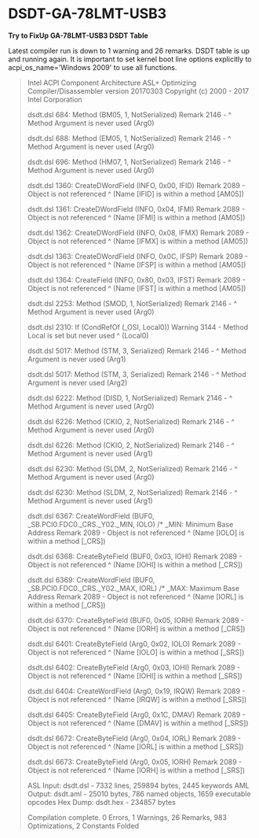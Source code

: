 # DSDT-GA-78LMT-USB3
**Try to FixUp GA-78LMT-USB3 DSDT Table**



Latest compiler run is down to 1 warning and 26 remarks. DSDT table is up and running again.
It is important to set kernel boot line options explicitly to acpi_os_name='Windows 2009' to use all functions.



>Intel ACPI Component Architecture
>ASL+ Optimizing Compiler/Disassembler version 20170303
>Copyright (c) 2000 - 2017 Intel Corporation
>
>dsdt.dsl    684:             Method (BM05, 1, NotSerialized)
>Remark   2146 -                        ^ Method Argument is never used (Arg0)
>
>dsdt.dsl    688:             Method (EM05, 1, NotSerialized)
>Remark   2146 -                        ^ Method Argument is never used (Arg0)
>
>dsdt.dsl    696:             Method (HM07, 1, NotSerialized)
>Remark   2146 -                        ^ Method Argument is never used (Arg0)
>
>dsdt.dsl   1360:                 CreateDWordField (INFO, 0x00, IFID)
>Remark   2089 -                         Object is not referenced ^  (Name [IFID] is within a method [AM05])
>
>dsdt.dsl   1361:                 CreateDWordField (INFO, 0x04, IFMI)
>Remark   2089 -                         Object is not referenced ^  (Name [IFMI] is within a method [AM05])
>
>dsdt.dsl   1362:                 CreateDWordField (INFO, 0x08, IFMX)
>Remark   2089 -                         Object is not referenced ^  (Name [IFMX] is within a method [AM05])
>
>dsdt.dsl   1363:                 CreateDWordField (INFO, 0x0C, IFSP)
>Remark   2089 -                         Object is not referenced ^  (Name [IFSP] is within a method [AM05])
>
>dsdt.dsl   1364:                 CreateField (INFO, 0x80, 0x03, IFST)
>Remark   2089 -                          Object is not referenced ^  (Name [IFST] is within a method [AM05])
>
>dsdt.dsl   2253:         Method (SMOD, 1, NotSerialized)
>Remark   2146 -                    ^ Method Argument is never used (Arg0)
>
>dsdt.dsl   2310:                     If (CondRefOf (\_OSI, Local0))
>Warning  3144 -             Method Local is set but never used ^  (Local0)
>
>dsdt.dsl   5017:                 Method (STM, 3, Serialized)
>Remark   2146 -                           ^ Method Argument is never used (Arg1)
>
>dsdt.dsl   5017:                 Method (STM, 3, Serialized)
>Remark   2146 -                           ^ Method Argument is never used (Arg2)
>
>dsdt.dsl   6222:                 Method (DISD, 1, NotSerialized)
>Remark   2146 -                            ^ Method Argument is never used (Arg0)
>
>dsdt.dsl   6226:                 Method (CKIO, 2, NotSerialized)
>Remark   2146 -                            ^ Method Argument is never used (Arg0)
>
>dsdt.dsl   6226:                 Method (CKIO, 2, NotSerialized)
>Remark   2146 -                            ^ Method Argument is never used (Arg1)
>
>dsdt.dsl   6230:                 Method (SLDM, 2, NotSerialized)
>Remark   2146 -                            ^ Method Argument is never used (Arg0)
>
>dsdt.dsl   6230:                 Method (SLDM, 2, NotSerialized)
>Remark   2146 -                            ^ Method Argument is never used (Arg1)
>
>dsdt.dsl   6367:                     CreateWordField (BUF0, \_SB.PCI0.FDC0._CRS._Y02._MIN, IOLO)  /* _MIN: Minimum Base Address
>Remark   2089 -                                                     Object is not referenced ^  (Name [IOLO] is within a method [_CRS])
>
>dsdt.dsl   6368:                     CreateByteField (BUF0, 0x03, IOHI)
>Remark   2089 -                            Object is not referenced ^  (Name [IOHI] is within a method [_CRS])
>
>dsdt.dsl   6369:                     CreateWordField (BUF0, \_SB.PCI0.FDC0._CRS._Y02._MAX, IORL)  /* _MAX: Maximum Base Address
>Remark   2089 -                                                     Object is not referenced ^  (Name [IORL] is within a method [_CRS])
>
>dsdt.dsl   6370:                     CreateByteField (BUF0, 0x05, IORH)
>Remark   2089 -                            Object is not referenced ^  (Name [IORH] is within a method [_CRS])
>
>dsdt.dsl   6401:                     CreateByteField (Arg0, 0x02, IOLO)
>Remark   2089 -                            Object is not referenced ^  (Name [IOLO] is within a method [_SRS])
>
>dsdt.dsl   6402:                     CreateByteField (Arg0, 0x03, IOHI)
>Remark   2089 -                            Object is not referenced ^  (Name [IOHI] is within a method [_SRS])
>
>dsdt.dsl   6404:                     CreateWordField (Arg0, 0x19, IRQW)
>Remark   2089 -                            Object is not referenced ^  (Name [IRQW] is within a method [_SRS])
>
>dsdt.dsl   6405:                     CreateByteField (Arg0, 0x1C, DMAV)
>Remark   2089 -                            Object is not referenced ^  (Name [DMAV] is within a method [_SRS])
>
>dsdt.dsl   6672:                     CreateByteField (Arg0, 0x04, IORL)
>Remark   2089 -                            Object is not referenced ^  (Name [IORL] is within a method [_SRS])
>
>dsdt.dsl   6673:                     CreateByteField (Arg0, 0x05, IORH)
>Remark   2089 -                            Object is not referenced ^  (Name [IORH] is within a method [_SRS])
>
>ASL Input:     dsdt.dsl - 7332 lines, 259894 bytes, 2445 keywords
>AML Output:    dsdt.aml - 25010 bytes, 786 named objects, 1659 executable opcodes
>Hex Dump:      dsdt.hex - 234857 bytes
>
>Compilation complete. 0 Errors, 1 Warnings, 26 Remarks, 983 Optimizations, 2 Constants Folded
